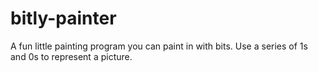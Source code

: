 # bitly-painter
A fun little painting program you can paint in with bits. Use a series of 1s and 0s to represent a picture. 

